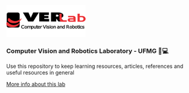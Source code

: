 ![Verlab Logo](/utils/logo-VerLab.png) 

### Computer Vision and Robotics Laboratory - UFMG :robot::computer:

Use this repository to keep learning resources, articles, references and useful resources in general

[More info about this lab](https://www.verlab.dcc.ufmg.br/)
<br>

